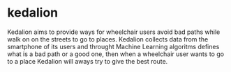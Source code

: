 # kedalion
Kedalion aims to provide ways for wheelchair users avoid bad paths while walk on on the streets to go to places. Kedalion collects data from the smartphone of its users and throught Machine Learning algoritms defines what is a bad path or a good one, then when a wheelchair user wants to go to a place Kedalion will aways try to give the best route.
